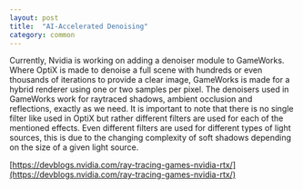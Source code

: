```yaml
---
layout: post
title:  "AI-Accelerated Denoising"
category: common
---
```


Currently, Nvidia is working on adding a denoiser module to GameWorks. Where OptiX is made to denoise a full scene with hundreds or even thousands of iterations to provide a clear image, GameWorks is made for a hybrid renderer using one or two samples per pixel. The denoisers used in GameWorks work for raytraced shadows, ambient occlusion and reflections, exactly as we need. It is important to note that there is no single filter like used in OptiX but rather different filters are used for each of the mentioned effects. Even different filters are used for different types of light sources, this is due to the changing complexity of soft shadows depending on the size of a given light source.


[https://devblogs.nvidia.com/ray-tracing-games-nvidia-rtx/](https://devblogs.nvidia.com/ray-tracing-games-nvidia-rtx/)

